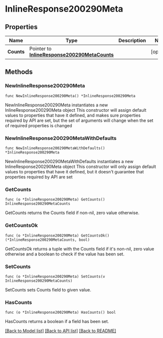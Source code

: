 # InlineResponse200290Meta

## Properties

Name | Type | Description | Notes
------------ | ------------- | ------------- | -------------
**Counts** | Pointer to [**InlineResponse200290MetaCounts**](InlineResponse200290MetaCounts.md) |  | [optional] 

## Methods

### NewInlineResponse200290Meta

`func NewInlineResponse200290Meta() *InlineResponse200290Meta`

NewInlineResponse200290Meta instantiates a new InlineResponse200290Meta object
This constructor will assign default values to properties that have it defined,
and makes sure properties required by API are set, but the set of arguments
will change when the set of required properties is changed

### NewInlineResponse200290MetaWithDefaults

`func NewInlineResponse200290MetaWithDefaults() *InlineResponse200290Meta`

NewInlineResponse200290MetaWithDefaults instantiates a new InlineResponse200290Meta object
This constructor will only assign default values to properties that have it defined,
but it doesn't guarantee that properties required by API are set

### GetCounts

`func (o *InlineResponse200290Meta) GetCounts() InlineResponse200290MetaCounts`

GetCounts returns the Counts field if non-nil, zero value otherwise.

### GetCountsOk

`func (o *InlineResponse200290Meta) GetCountsOk() (*InlineResponse200290MetaCounts, bool)`

GetCountsOk returns a tuple with the Counts field if it's non-nil, zero value otherwise
and a boolean to check if the value has been set.

### SetCounts

`func (o *InlineResponse200290Meta) SetCounts(v InlineResponse200290MetaCounts)`

SetCounts sets Counts field to given value.

### HasCounts

`func (o *InlineResponse200290Meta) HasCounts() bool`

HasCounts returns a boolean if a field has been set.


[[Back to Model list]](../README.md#documentation-for-models) [[Back to API list]](../README.md#documentation-for-api-endpoints) [[Back to README]](../README.md)


